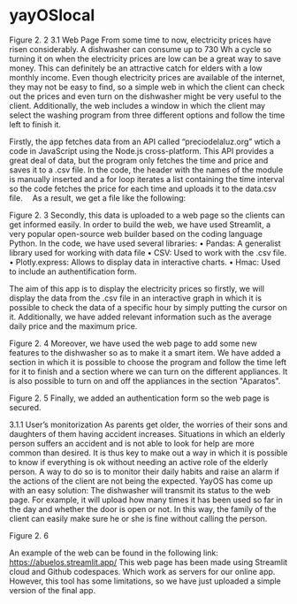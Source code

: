# yayOSlocal
 
Figure 2. 2
3.1 Web Page
From some time to now, electricity prices have risen considerably. A dishwasher can consume up to 730 Wh a cycle so turning it on when the electricity prices are low can be a great way to save money. This can definitely be an attractive catch for elders with a low monthly income. Even though electricity prices are available of the internet, they may not be easy to find, so a simple web in which the client can check out the prices and even turn on the dishwasher might be very useful to the client.
Additionally, the web includes a window in which the client may select the washing program from three different options and follow the time left to finish it.

Firstly, the app fetches data from an API called “preciodelaluz.org” wtich a code in JavaScript using the Node.js cross-platform. This API provides a great deal of data, but the program only fetches the time and price and saves it to a .csv file. In the code, the header with the names of the module is manually inserted and a for loop iterates a list containing the time interval so the code fetches the price for each time and uploads it to the data.csv file. 
As a result, we get a file like the following:

Figure 2. 3
Secondly, this data is uploaded to a web page so the clients can get informed easily. In order to build the web, we have used Streamlit, a very popular open-source web builder based on the coding language Python.
In the code, we have used several libraries:
•	Pandas: A generalist library used for working with data file
•	CSV: Used to work with the .csv file.
•	Plotly.express: Allows to display data in interactive charts.
•	Hmac: Used to include an authentification form.

The aim of this app is to display the electricity prices so firstly, we will display the data from the .csv file in an interactive graph in which it is possible to check the data of a specific hour by simply putting the cursor on it. Additionally, we have added relevant information such as the average daily price and the maximum price.
 
Figure 2. 4
Moreover, we have used the web page to add some new features to the dishwasher so as to make it a smart item. We have added a section in which it is possible to choose the program and follow the time left for it to finish and a section where we can turn on the different appliances. It is also possible to turn on and off the appliances in the section "Aparatos".
 
Figure 2. 5
Finally, we added an authentication form so the web page is secured.

3.1.1 User’s monitorization
As parents get older, the worries of their sons and daughters of them having accident increases. Situations in which an elderly person suffers an accident and is not able to look for help are more common than desired. It is thus key to make out a way in which it is possible to know if everything is ok without needing an active role of the elderly person. A way to do so is to monitor their daily habits and raise an alarm if the actions of the client are not being the expected.
YayOS has come up with an easy solution: The dishwasher will transmit its status to the web page. For example, it will upload how many times it has been used so far in the day and whether the door is open or not. In this way, the family of the client can easily make sure he or she is fine without calling the person.
 
Figure 2. 6

An example of the web can be found in the following link: https://abuelos.streamlit.app/
This web page has been made using Streamlit cloud and Github codespaces. Which work as servers for our online app. However, this tool has some limitations, so we have just uploaded a simple version of the final app.
